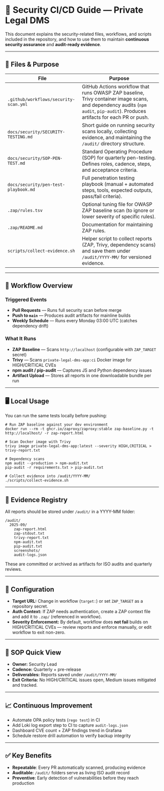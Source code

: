 # 🔐 Security CI/CD Guide — Private Legal DMS

This document explains the security-related files, workflows, and scripts included in the repository, and how to use them to maintain **continuous security assurance** and **audit-ready evidence**.

---

## 📂 Files & Purpose

| File | Purpose |
|------|---------|
| `.github/workflows/security-scan.yml` | GitHub Actions workflow that runs OWASP ZAP baseline, Trivy container image scans, and dependency audits (`npm audit`, `pip-audit`). Produces artifacts for each PR or push. |
| `docs/security/SECURITY-TESTING.md` | Short guide on running security scans locally, collecting evidence, and maintaining the `/audit/` directory structure. |
| `docs/security/SOP-PEN-TEST.md` | Standard Operating Procedure (SOP) for quarterly pen-testing. Defines roles, cadence, steps, and acceptance criteria. |
| `docs/security/pen-test-playbook.md` | Full penetration testing playbook (manual + automated steps, tools, expected outputs, pass/fail criteria). |
| `.zap/rules.tsv` | Optional tuning file for OWASP ZAP baseline scan (to ignore or lower severity of specific rules). |
| `.zap/README.md` | Documentation for maintaining ZAP rules. |
| `scripts/collect-evidence.sh` | Helper script to collect reports (ZAP, Trivy, dependency scans) and save them under `/audit/YYYY-MM/` for versioned evidence. |

---

## 🚦 Workflow Overview

### Triggered Events

- **Pull Requests** — Runs full security scan before merge  
- **Push to `main`** — Produces audit artifacts for mainline builds  
- **Weekly Schedule** — Runs every Monday 03:00 UTC (catches dependency drift)

### What It Runs

- **ZAP Baseline** — Scans `http://localhost` (configurable with `ZAP_TARGET` secret)  
- **Trivy** — Scans `private-legal-dms-app:ci` Docker image for HIGH/CRITICAL CVEs  
- **npm audit / pip-audit** — Captures JS and Python dependency issues  
- **Artifact Upload** — Stores all reports in one downloadable bundle per run

---

## 🖥️ Local Usage

You can run the same tests locally before pushing:

```
# Run ZAP baseline against your dev environment
docker run --rm -t ghcr.io/zaproxy/zaproxy:stable zap-baseline.py -t http://localhost/ -r zap-report.html

# Scan Docker image with Trivy
trivy image private-legal-dms-app:latest --severity HIGH,CRITICAL > trivy-report.txt

# Dependency scans
npm audit --production > npm-audit.txt
pip-audit -r requirements.txt > pip-audit.txt

# Collect evidence into /audit/YYYY-MM/
./scripts/collect-evidence.sh
```

---

## 📑 Evidence Registry

All reports should be stored under `/audit/` in a YYYY-MM folder:

```
/audit/
  2025-09/
    zap-report.html
    zap-stdout.txt
    trivy-report.txt
    npm-audit.txt
    pip-audit.txt
    screenshots/
    audit-logs.json
```

These are committed or archived as artifacts for ISO audits and quarterly reviews.

---

## 🔑 Configuration

- **Target URL:** Change in workflow (`target:`) or set `ZAP_TARGET` as a repository secret.  
- **Auth Context:** If ZAP needs authentication, create a ZAP context file and add it to `.zap/` (referenced in workflow).  
- **Severity Enforcement:** By default, workflow does **not fail** builds on HIGH/CRITICAL CVEs — review reports and enforce manually, or edit workflow to exit non-zero.

---

## 🧾 SOP Quick View

- **Owner:** Security Lead  
- **Cadence:** Quarterly + pre-release  
- **Deliverables:** Reports saved under `/audit/YYYY-MM/`  
- **Exit Criteria:** No HIGH/CRITICAL issues open, Medium issues mitigated and tracked.

---

## 📈 Continuous Improvement

- Automate OPA policy tests (`rego test`) in CI  
- Add Loki log export step to CI to capture `audit-logs.json`  
- Dashboard CVE count + ZAP findings trend in Grafana  
- Schedule restore drill automation to verify backup integrity

---

## ✅ Key Benefits

- **Repeatable**: Every PR automatically scanned, producing evidence  
- **Auditable**: `/audit/` folders serve as living ISO audit record  
- **Preventive**: Early detection of vulnerabilities before they reach production
